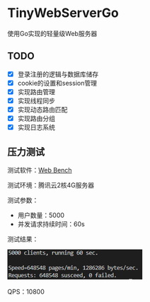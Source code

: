 TinyWebServerGo
===============

使用Go实现的轻量级Web服务器

TODO
---
* [x] 登录注册的逻辑与数据库储存
* [x] cookie的设置和session管理
* [x] 实现路由管理
* [x] 实现线程同步
* [x] 实现动态路由匹配
* [x] 实现路由分组
* [x] 实现日志系统

压力测试
---
测试软件：[Web Bench](http://home.tiscali.cz/~cz210552/webbench.html)

测试环境：腾讯云2核4G服务器

测试参数：
* 用户数量：5000 
* 并发请求持续时间：60s

测试结果：

![](./ReadmeResource/test_result.png)

QPS：10800